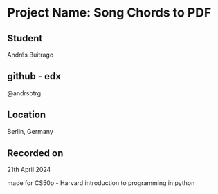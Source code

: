 # Project Name: Song Chords to PDF


## Student
Andrés Buitrago

## github - edx
@andrsbtrg

## Location
Berlin, Germany

## Recorded on
21th April 2024

made for CS50p - Harvard introduction to programming in python
